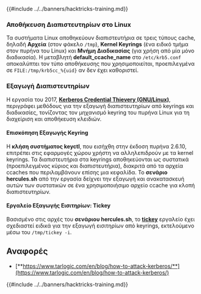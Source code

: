 {{#include ../../banners/hacktricks-training.md}}

### Αποθήκευση Διαπιστευτηρίων στο Linux

Τα συστήματα Linux αποθηκεύουν διαπιστευτήρια σε τρεις τύπους cache, δηλαδή **Αρχεία** (στον φάκελο `/tmp`), **Kernel Keyrings** (ένα ειδικό τμήμα στον πυρήνα του Linux) και **Μνήμη Διαδικασίας** (για χρήση από μία μόνο διαδικασία). Η μεταβλητή **default_ccache_name** στο `/etc/krb5.conf` αποκαλύπτει τον τύπο αποθήκευσης που χρησιμοποιείται, προεπιλεγμένα σε `FILE:/tmp/krb5cc_%{uid}` αν δεν έχει καθοριστεί.

### Εξαγωγή Διαπιστευτηρίων

Η εργασία του 2017, [**Kerberos Credential Thievery (GNU/Linux)**](https://www.delaat.net/rp/2016-2017/p97/report.pdf), περιγράφει μεθόδους για την εξαγωγή διαπιστευτηρίων από keyrings και διαδικασίες, τονίζοντας τον μηχανισμό keyring του πυρήνα Linux για τη διαχείριση και αποθήκευση κλειδιών.

#### Επισκόπηση Εξαγωγής Keyring

Η **κλήση συστήματος keyctl**, που εισήχθη στην έκδοση πυρήνα 2.6.10, επιτρέπει στις εφαρμογές χώρου χρήστη να αλληλεπιδρούν με τα kernel keyrings. Τα διαπιστευτήρια στα keyrings αποθηκεύονται ως συστατικά (προεπιλεγμένος κύριος και διαπιστευτήρια), διακριτά από τα αρχεία ccaches που περιλαμβάνουν επίσης μια κεφαλίδα. Το **σενάριο hercules.sh** από την εργασία δείχνει την εξαγωγή και ανακατασκευή αυτών των συστατικών σε ένα χρησιμοποιήσιμο αρχείο ccache για κλοπή διαπιστευτηρίων.

#### Εργαλείο Εξαγωγής Εισιτηρίων: Tickey

Βασισμένο στις αρχές του **σενάριου hercules.sh**, το [**tickey**](https://github.com/TarlogicSecurity/tickey) εργαλείο έχει σχεδιαστεί ειδικά για την εξαγωγή εισιτηρίων από keyrings, εκτελούμενο μέσω του `/tmp/tickey -i`.

## Αναφορές

- [**https://www.tarlogic.com/en/blog/how-to-attack-kerberos/**](https://www.tarlogic.com/en/blog/how-to-attack-kerberos/)

{{#include ../../banners/hacktricks-training.md}}
